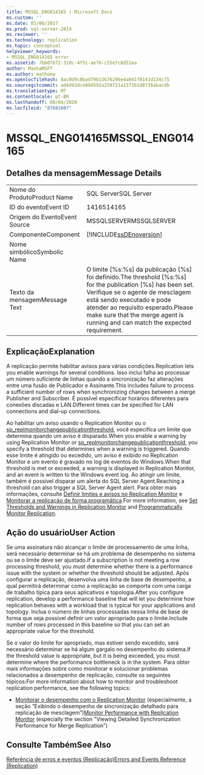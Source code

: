 ```yaml
---
title: MSSQL_ENG014165 | Microsoft Docs
ms.custom: ''
ms.date: 03/06/2017
ms.prod: sql-server-2014
ms.reviewer: ''
ms.technology: replication
ms.topic: conceptual
helpviewer_keywords:
- MSSQL_ENG014165 error
ms.assetid: 7bb07672-310c-4f51-ae76-c55e7c8d51ea
author: MashaMSFT
ms.author: mathoma
ms.openlocfilehash: 8ac0d9c0bad79b13676296e4a041f0141d134c75
ms.sourcegitcommit: ad4d92dce894592a259721a1571b1d8736abacdb
ms.translationtype: MT
ms.contentlocale: pt-BR
ms.lasthandoff: 08/04/2020
ms.locfileid: "87681607"
---
```

# <a name="mssql_eng014165"></a><span data-ttu-id="9428d-102">MSSQL_ENG014165</span><span class="sxs-lookup"><span data-stu-id="9428d-102">MSSQL_ENG014165</span></span>
    
## <a name="message-details"></a><span data-ttu-id="9428d-103">Detalhes da mensagem</span><span class="sxs-lookup"><span data-stu-id="9428d-103">Message Details</span></span>  
  
|||  
|-|-|  
|<span data-ttu-id="9428d-104">Nome do Produto</span><span class="sxs-lookup"><span data-stu-id="9428d-104">Product Name</span></span>|<span data-ttu-id="9428d-105">SQL Server</span><span class="sxs-lookup"><span data-stu-id="9428d-105">SQL Server</span></span>|  
|<span data-ttu-id="9428d-106">ID do evento</span><span class="sxs-lookup"><span data-stu-id="9428d-106">Event ID</span></span>|<span data-ttu-id="9428d-107">14165</span><span class="sxs-lookup"><span data-stu-id="9428d-107">14165</span></span>|  
|<span data-ttu-id="9428d-108">Origem do Evento</span><span class="sxs-lookup"><span data-stu-id="9428d-108">Event Source</span></span>|<span data-ttu-id="9428d-109">MSSQLSERVER</span><span class="sxs-lookup"><span data-stu-id="9428d-109">MSSQLSERVER</span></span>|  
|<span data-ttu-id="9428d-110">Componente</span><span class="sxs-lookup"><span data-stu-id="9428d-110">Component</span></span>|[!INCLUDE[ssDEnoversion](../../includes/ssdenoversion-md.md)]|  
|<span data-ttu-id="9428d-111">Nome simbólico</span><span class="sxs-lookup"><span data-stu-id="9428d-111">Symbolic Name</span></span>||  
|<span data-ttu-id="9428d-112">Texto da mensagem</span><span class="sxs-lookup"><span data-stu-id="9428d-112">Message Text</span></span>|<span data-ttu-id="9428d-113">O limite [%s:%s] da publicação [%s] foi definido.</span><span class="sxs-lookup"><span data-stu-id="9428d-113">The threshold [%s:%s] for the publication [%s] has been set.</span></span> <span data-ttu-id="9428d-114">Verifique se o agente de mesclagem está sendo executado e pode atender ao requisito esperado.</span><span class="sxs-lookup"><span data-stu-id="9428d-114">Please make sure that the merge agent is running and can match the expected requirement.</span></span>|  
  
## <a name="explanation"></a><span data-ttu-id="9428d-115">Explicação</span><span class="sxs-lookup"><span data-stu-id="9428d-115">Explanation</span></span>  
 <span data-ttu-id="9428d-116">A replicação permite habilitar avisos para várias condições.</span><span class="sxs-lookup"><span data-stu-id="9428d-116">Replication lets you enable warnings for several conditions.</span></span> <span data-ttu-id="9428d-117">Isso inclui falha ao processar um número suficiente de linhas quando a sincronização faz alterações entre uma fusão de Publicador e Assinante.</span><span class="sxs-lookup"><span data-stu-id="9428d-117">This includes failure to process a sufficient number of rows when synchronizing changes between a merge Publisher and Subscriber.</span></span> <span data-ttu-id="9428d-118">É possível especificar horários diferentes para conexões discadas e LAN.</span><span class="sxs-lookup"><span data-stu-id="9428d-118">Different times can be specified for LAN connections and dial-up connections.</span></span>  
  
 <span data-ttu-id="9428d-119">Ao habilitar um aviso usando o Replication Monitor ou o [sp_replmonitorchangepublicationthreshold](/sql/relational-databases/system-stored-procedures/sp-replmonitorchangepublicationthreshold-transact-sql), você especifica um limite que determina quando um aviso é disparado.</span><span class="sxs-lookup"><span data-stu-id="9428d-119">When you enable a warning by using Replication Monitor or [sp_replmonitorchangepublicationthreshold](/sql/relational-databases/system-stored-procedures/sp-replmonitorchangepublicationthreshold-transact-sql), you specify a threshold that determines when a warning is triggered.</span></span> <span data-ttu-id="9428d-120">Quando esse limite é atingido ou excedido, um aviso é exibido no Replication Monitor e um evento é gravado no log de eventos do Windows.</span><span class="sxs-lookup"><span data-stu-id="9428d-120">When that threshold is met or exceeded, a warning is displayed in Replication Monitor, and an event is written to the Windows event log.</span></span> <span data-ttu-id="9428d-121">Ao atingir um limite, também é possível disparar um alerta do SQL Server Agent.</span><span class="sxs-lookup"><span data-stu-id="9428d-121">Reaching a threshold can also trigger a SQL Server Agent alert.</span></span> <span data-ttu-id="9428d-122">Para obter mais informações, consulte [Definir limites e avisos no Replication Monitor](monitor/set-thresholds-and-warnings-in-replication-monitor.md) e [Monitorar a replicação de forma programática](monitoring-replication.md).</span><span class="sxs-lookup"><span data-stu-id="9428d-122">For more information, see [Set Thresholds and Warnings in Replication Monitor](monitor/set-thresholds-and-warnings-in-replication-monitor.md) and [Programmatically Monitor Replication](monitoring-replication.md).</span></span>  
  
## <a name="user-action"></a><span data-ttu-id="9428d-123">Ação do usuário</span><span class="sxs-lookup"><span data-stu-id="9428d-123">User Action</span></span>  
 <span data-ttu-id="9428d-124">Se uma assinatura não alcançar o limite de processamento de uma linha, será necessário determinar se há um problema de desempenho no sistema ou se o limite deve ser ajustado.</span><span class="sxs-lookup"><span data-stu-id="9428d-124">If a subscription is not meeting a row processing threshold, you must determine whether there is a performance issue with the system or whether the threshold should be adjusted.</span></span> <span data-ttu-id="9428d-125">Após configurar a replicação, desenvolva uma linha de base de desempenho, a qual permitirá determinar como a replicação se comporta com uma carga de trabalho típica para seus aplicativos e topologia.</span><span class="sxs-lookup"><span data-stu-id="9428d-125">After you configure replication, develop a performance baseline that will let you determine how replication behaves with a workload that is typical for your applications and topology.</span></span> <span data-ttu-id="9428d-126">Inclua o número de linhas processadas nessa linha de base de forma que seja possível definir um valor apropriado para o limite.</span><span class="sxs-lookup"><span data-stu-id="9428d-126">Include number of rows processed in this baseline so that you can set an appropriate value for the threshold.</span></span>  
  
 <span data-ttu-id="9428d-127">Se o valor do limite for apropriado, mas estiver sendo excedido, será necessário determinar se há algum gargalo no desempenho do sistema.</span><span class="sxs-lookup"><span data-stu-id="9428d-127">If the threshold value is appropriate, but it is being exceeded, you must determine where the performance bottleneck is in the system.</span></span> <span data-ttu-id="9428d-128">Para obter mais informações sobre como monitorar e solucionar problemas relacionados a desempenho de replicação, consulte os seguintes tópicos:</span><span class="sxs-lookup"><span data-stu-id="9428d-128">For more information about how to monitor and troubleshoot replication performance, see the following topics:</span></span>  
  
-   <span data-ttu-id="9428d-129">[Monitorar o desempenho com o Replication Monitor](monitor/monitor-performance-with-replication-monitor.md) (especialmente, a seção “Exibindo o desempenho de sincronização detalhado para replicação de mesclagem”)</span><span class="sxs-lookup"><span data-stu-id="9428d-129">[Monitor Performance with Replication Monitor](monitor/monitor-performance-with-replication-monitor.md) (especially the section "Viewing Detailed Synchronization Performance for Merge Replication")</span></span>  
  
## <a name="see-also"></a><span data-ttu-id="9428d-130">Consulte Também</span><span class="sxs-lookup"><span data-stu-id="9428d-130">See Also</span></span>  
 [<span data-ttu-id="9428d-131">Referência de erros e eventos &#40;Replicação&#41;</span><span class="sxs-lookup"><span data-stu-id="9428d-131">Errors and Events Reference &#40;Replication&#41;</span></span>](errors-and-events-reference-replication.md)  
  
  
